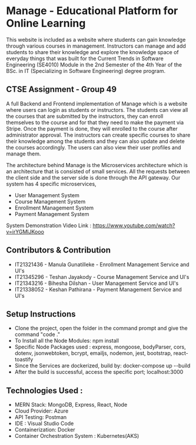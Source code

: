 # Manage -  Educational Platform for Online Learning

This website is included as a website where students can gain knowledge through various courses in management. Instructors can manage and add students to share their knowledge and explore the knowledge space of everyday things that was built for the Current Trends in Software Engineering (SE4010) Module in the 2nd Semester of the 4th Year of the BSc. in IT (Specializing in Software Engineering) degree program.

<h2>CTSE Assignment - Group 49</h2>
<p>A full Backend and Frontend implementation of Manage which is a website where users can login as students or instructors. The students can view all the courses that are submitted by the instructors, they can enroll themselves to the course and for that they need to make the payment via Stripe. Once the payment is done, they will enrolled to the course after administrator approval. The instructors can create specific courses to share their knowledge among the students and they can also update and delete the courses accordingly. The users can also view their user profiles and manage them.
<p>The architecture behind Manage is the Microservices architecture which is an architecture that is consisted of small services. All the requests between the client side and the server side is done through the API gateway. Our system has 4 specific microservices,
  <ul>
  <li>User Management System</li>
  <li>Course Management System</li>
  <li>Enrollment Management System</li>
  <li>Payment Management System</li>
</ul>
</p>

System Demonstration Video Link : https://www.youtube.com/watch?v=irYGMlJKooo


<h2>Contributors & Contribution</h2>
<ul>
  <li>IT21321436 - Manula Gunatilleke - Enrollment Management Service and UI's</li>
  <li>IT21345296 - Teshan Jayakody - Course Management Service and UI's</li>
  <li>IT21343216 - Bihesha Dilshan - User Management Service and UI's</li>
  <li>IT21338052 - Keshan Pathirana - Payment Management Service and UI's</li>
</ul>

<h2>Setup Instructions</h2>
<ul>
  <li>Clone the project, open the folder in the command prompt and give the command "code ."</li>
  <li>To Install all the Node Modules: npm install </li>
  <li>Specific Node Packages used : express, mongoose, bodyParser, cors, dotenv, jsonwebtoken, bcrypt, emailjs, nodemon, jest, bootstrap, react-toastify</li>
  <li>Since the Services are dockerized, build by: docker-compose up --build</li>
  <li>After the build is successful, access the specific port; localhost:3000</li>
</ul>

<h2>Technologies Used :</h2>
<ul>
  <li>MERN Stack: MongoDB, Express, React, Node</li>
  <li>Cloud Provider: Azure</li>
  <li>API Testing: Postman</li>
  <li>IDE : Visual Studio Code</li>
  <li>Containerization: Docker</li>
  <li>Container Orchestration System : Kubernetes(AKS)</li>
</ul>
